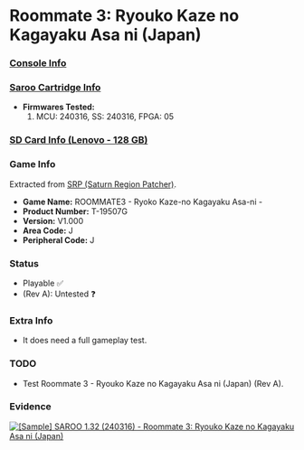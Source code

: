 # Roommate 3: Ryouko Kaze no Kagayaku Asa ni (Japan)

### [Console Info](../../../../Info/Consoles/VA13/README.md)

### [Saroo Cartridge Info](../../../../Info/Cartridges/RetroGameParadiseStore/1.32F/README.md)

- <b>Firmwares Tested:</b>
  1. MCU: 240316, SS: 240316, FPGA: 05

### [SD Card Info (Lenovo - 128 GB)](../../../../Info/SdCards/Lenovo/128GB/README.md)

### Game Info

Extracted from [SRP (Saturn Region Patcher)](https://segaxtreme.net/resources/saturn-region-patcher.81/download).

- <b>Game Name:</b> ROOMMATE3 - Ryoko Kaze-no Kagayaku Asa-ni -
- <b>Product Number:</b> T-19507G
- <b>Version:</b> V1.000
- <b>Area Code:</b> J
- <b>Peripheral Code:</b> J

### Status

- Playable :white_check_mark:
- (Rev A): Untested :question:

### Extra Info

- It does need a full gameplay test.

### TODO

- Test Roommate 3 - Ryouko Kaze no Kagayaku Asa ni (Japan) (Rev A).

### Evidence

[![[Sample] SAROO 1.32 (240316) - Roommate 3: Ryouko Kaze no Kagayaku Asa ni (Japan)](https://img.youtube.com/vi/gZu36eGtl18/0.jpg)](https://www.youtube.com/watch?v=gZu36eGtl18)
